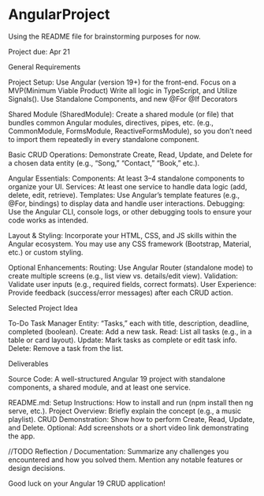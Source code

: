 # AngularProject

Using the README file for brainstorming purposes for now.

Project due: Apr 21

General Requirements

Project Setup:
Use Angular (version 19+) for the front-end. Focus on a MVP(Minimum Viable Product)
Write all logic in TypeScript, and Utilize Signals().
Use Standalone Components, and new @For @If Decorators

Shared Module (SharedModule):
Create a shared module (or file) that bundles common Angular modules, directives, pipes, etc. (e.g., CommonModule, FormsModule, ReactiveFormsModule), so you don’t need to import them repeatedly in every standalone component.

Basic CRUD Operations:
Demonstrate Create, Read, Update, and Delete for a chosen data entity (e.g., “Song,” “Contact,” “Book,” etc.).

Angular Essentials:
Components: At least 3–4 standalone components to organize your UI.
Services: At least one service to handle data logic (add, delete, edit, retrieve).
Templates: Use Angular’s template features (e.g., @For, bindings) to display data and handle user interactions.
Debugging: Use the Angular CLI, console logs, or other debugging tools to ensure your code works as intended.

Layout & Styling:
Incorporate your HTML, CSS, and JS skills within the Angular ecosystem.
You may use any CSS framework (Bootstrap, Material, etc.) or custom styling.

Optional Enhancements:
Routing: Use Angular Router (standalone mode) to create multiple screens (e.g., list view vs. details/edit view).
Validation: Validate user inputs (e.g., required fields, correct formats).
User Experience: Provide feedback (success/error messages) after each CRUD action.

Selected Project Idea

To-Do Task Manager
Entity: “Tasks,” each with title, description, deadline, completed (boolean).
Create: Add a new task.
Read: List all tasks (e.g., in a table or card layout).
Update: Mark tasks as complete or edit task info.
Delete: Remove a task from the list.

Deliverables

Source Code:
A well-structured Angular 19 project with standalone components, a shared module, and at least one service.

README.md:
Setup Instructions: How to install and run (npm install then ng serve, etc.).
Project Overview: Briefly explain the concept (e.g., a music playlist).
CRUD Demonstration: Show how to perform Create, Read, Update, and Delete.
Optional: Add screenshots or a short video link demonstrating the app.

//TODO Reflection / Documentation:
Summarize any challenges you encountered and how you solved them.
Mention any notable features or design decisions.

Good luck on your Angular 19 CRUD application!
